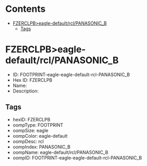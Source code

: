 



Contents
========

* [FZERCLPB>eagle-default/rcl/PANASONIC_B](#fzerclpbeagle-defaultrclpanasonic_b)
	* [Tags](#tags)

# FZERCLPB>eagle-default/rcl/PANASONIC_B

- ID: FOOTPRINT-eagle-eagle-default-rcl-PANASONIC_B
- Hex ID: FZERCLPB
- Name: 
- Description: 

## Tags

- hexID: FZERCLPB
- oompType: FOOTPRINT
- oompSize: eagle
- oompColor: eagle-default
- oompDesc: rcl
- oompIndex: PANASONIC_B
- oompName: eagle-default/rcl/PANASONIC_B
- oompID: FOOTPRINT-eagle-eagle-default-rcl-PANASONIC_B
